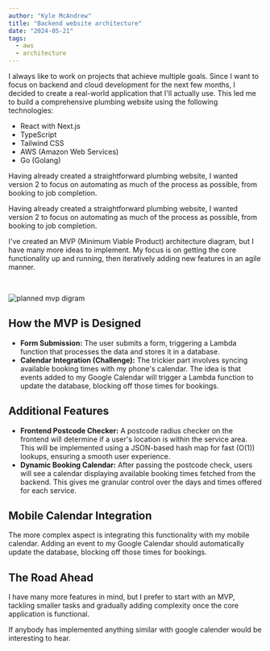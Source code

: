 ```yaml
---
author: "Kyle McAndrew"
title: "Backend website architecture"
date: "2024-05-21"
tags:
  - aws
  - architecture
---
```


<p>I always like to work on projects that achieve multiple goals. Since I want to focus on backend and cloud development for the next few months, I decided to create a real-world application that I'll actually use. This led me to build a comprehensive plumbing website using the following technologies:</p>

<ul>
<li>React with Next.js</li>
<li>TypeScript</li>
<li>Tailwind CSS</li>
<li>AWS (Amazon Web Services)</li>
<li>Go (Golang)</li>
</ul>

<p>Having already created a straightforward plumbing website, I wanted version 2 to focus on automating as much of the process as possible, from booking to job completion.</p>

Having already created a straightforward plumbing website, I wanted version 2 to focus on automating as much of the process as possible, from booking to job completion.

I've created an MVP (Minimum Viable Product) architecture diagram, but I have many more ideas to implement. My focus is on getting the core functionality up and running, then iteratively adding new features in an agile manner.

<br>

![planned mvp digram](/images/heating-medics-be-arc.svg)

<h2>How the MVP is Designed</h2>

<ul>
<li><b>Form Submission:</b> The user submits a form, triggering a Lambda function that processes the data and stores it in a database.</li>
<li><b>Calendar Integration (Challenge):</b> The trickier part involves syncing available booking times with my phone's calendar. The idea is that events added to my Google Calendar will trigger a Lambda function to update the database, blocking off those times for bookings.</li>
</ul>

<h2>Additional Features</h2>

<ul>
<li><b>Frontend Postcode Checker:</b> A postcode radius checker on the frontend will determine if a user's location is within the service area. This will be implemented using a JSON-based hash map for fast (O(1)) lookups, ensuring a smooth user experience.</li>
<li><b>Dynamic Booking Calendar:</b> After passing the postcode check, users will see a calendar displaying available booking times fetched from the backend. This gives me granular control over the days and times offered for each service.</li>
</ul>

<h2>Mobile Calendar Integration</h2>

<p>The more complex aspect is integrating this functionality with my mobile calendar. Adding an event to my Google Calendar should automatically update the database, blocking off those times for bookings.</p>

<h2>The Road Ahead</h2>

<p>I have many more features in mind, but I prefer to start with an MVP, tackling smaller tasks and gradually adding complexity once the core application is functional.</p>

<p>If anybody has implemented anything similar with google calender would be interesting to hear.</p>
